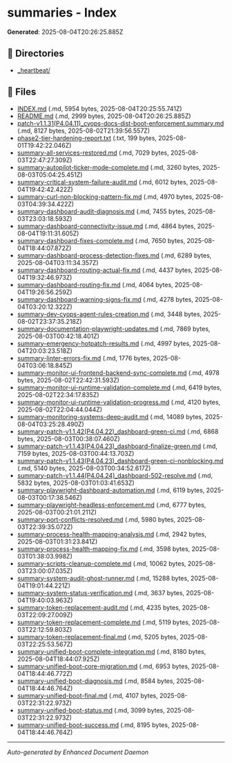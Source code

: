# summaries - Index

**Generated**: 2025-08-04T20:26:25.885Z

## 📁 Directories

- [_heartbeat/](./_heartbeat/)

## 📄 Files

- [INDEX.md](./INDEX.md) (.md, 5954 bytes, 2025-08-04T20:25:55.741Z)
- [README.md](./README.md) (.md, 2999 bytes, 2025-08-04T20:26:25.885Z)
- [patch-v1.1.31(P4.04.11)_cyops-docs-dist-boot-enforcement.summary.md](./patch-v1.1.31(P4.04.11)_cyops-docs-dist-boot-enforcement.summary.md) (.md, 8127 bytes, 2025-08-02T21:39:56.557Z)
- [phase2-tier-hardening-report.txt](./phase2-tier-hardening-report.txt) (.txt, 199 bytes, 2025-08-01T19:42:22.046Z)
- [summary-all-services-restored.md](./summary-all-services-restored.md) (.md, 7029 bytes, 2025-08-03T22:47:27.309Z)
- [summary-autopilot-ticker-mode-complete.md](./summary-autopilot-ticker-mode-complete.md) (.md, 3260 bytes, 2025-08-03T05:04:25.451Z)
- [summary-critical-system-failure-audit.md](./summary-critical-system-failure-audit.md) (.md, 6012 bytes, 2025-08-04T19:42:42.422Z)
- [summary-curl-non-blocking-pattern-fix.md](./summary-curl-non-blocking-pattern-fix.md) (.md, 4970 bytes, 2025-08-03T04:39:34.422Z)
- [summary-dashboard-audit-diagnosis.md](./summary-dashboard-audit-diagnosis.md) (.md, 7455 bytes, 2025-08-03T23:03:18.593Z)
- [summary-dashboard-connectivity-issue.md](./summary-dashboard-connectivity-issue.md) (.md, 4864 bytes, 2025-08-04T19:11:31.605Z)
- [summary-dashboard-fixes-complete.md](./summary-dashboard-fixes-complete.md) (.md, 7650 bytes, 2025-08-04T18:44:07.872Z)
- [summary-dashboard-process-detection-fixes.md](./summary-dashboard-process-detection-fixes.md) (.md, 6289 bytes, 2025-08-04T03:11:34.357Z)
- [summary-dashboard-routing-actual-fix.md](./summary-dashboard-routing-actual-fix.md) (.md, 4437 bytes, 2025-08-04T19:32:46.973Z)
- [summary-dashboard-routing-fix.md](./summary-dashboard-routing-fix.md) (.md, 4064 bytes, 2025-08-04T19:26:56.259Z)
- [summary-dashboard-warning-signs-fix.md](./summary-dashboard-warning-signs-fix.md) (.md, 4278 bytes, 2025-08-04T03:20:12.322Z)
- [summary-dev-cyops-agent-rules-creation.md](./summary-dev-cyops-agent-rules-creation.md) (.md, 3448 bytes, 2025-08-02T23:37:35.218Z)
- [summary-documentation-playwright-updates.md](./summary-documentation-playwright-updates.md) (.md, 7869 bytes, 2025-08-03T00:42:18.401Z)
- [summary-emergency-hotpatch-results.md](./summary-emergency-hotpatch-results.md) (.md, 4997 bytes, 2025-08-04T20:03:23.518Z)
- [summary-linter-errors-fix.md](./summary-linter-errors-fix.md) (.md, 1776 bytes, 2025-08-04T03:06:18.845Z)
- [summary-monitor-ui-frontend-backend-sync-complete.md](./summary-monitor-ui-frontend-backend-sync-complete.md) (.md, 4978 bytes, 2025-08-02T22:42:31.593Z)
- [summary-monitor-ui-runtime-validation-complete.md](./summary-monitor-ui-runtime-validation-complete.md) (.md, 6419 bytes, 2025-08-02T22:34:17.835Z)
- [summary-monitor-ui-runtime-validation-progress.md](./summary-monitor-ui-runtime-validation-progress.md) (.md, 4120 bytes, 2025-08-02T22:04:44.044Z)
- [summary-monitoring-systems-deep-audit.md](./summary-monitoring-systems-deep-audit.md) (.md, 14089 bytes, 2025-08-04T03:25:28.490Z)
- [summary-patch-v1.1.42(P4.04.22)_dashboard-green-ci.md](./summary-patch-v1.1.42(P4.04.22)_dashboard-green-ci.md) (.md, 6868 bytes, 2025-08-03T00:38:07.460Z)
- [summary-patch-v1.1.43(P4.04.23)_dashboard-finalize-green.md](./summary-patch-v1.1.43(P4.04.23)_dashboard-finalize-green.md) (.md, 7159 bytes, 2025-08-03T00:44:13.703Z)
- [summary-patch-v1.1.43(P4.04.23)_dashboard-green-ci-nonblocking.md](./summary-patch-v1.1.43(P4.04.23)_dashboard-green-ci-nonblocking.md) (.md, 5140 bytes, 2025-08-03T00:34:52.617Z)
- [summary-patch-v1.1.44(P4.04.24)_dashboard-502-resolve.md](./summary-patch-v1.1.44(P4.04.24)_dashboard-502-resolve.md) (.md, 5832 bytes, 2025-08-03T01:03:41.653Z)
- [summary-playwright-dashboard-automation.md](./summary-playwright-dashboard-automation.md) (.md, 6119 bytes, 2025-08-03T00:17:38.546Z)
- [summary-playwright-headless-enforcement.md](./summary-playwright-headless-enforcement.md) (.md, 6777 bytes, 2025-08-03T00:21:01.211Z)
- [summary-port-conflicts-resolved.md](./summary-port-conflicts-resolved.md) (.md, 5980 bytes, 2025-08-03T22:39:35.072Z)
- [summary-process-health-mapping-analysis.md](./summary-process-health-mapping-analysis.md) (.md, 2942 bytes, 2025-08-03T01:31:23.841Z)
- [summary-process-health-mapping-fix.md](./summary-process-health-mapping-fix.md) (.md, 3598 bytes, 2025-08-03T01:38:03.998Z)
- [summary-scripts-cleanup-complete.md](./summary-scripts-cleanup-complete.md) (.md, 10062 bytes, 2025-08-03T23:00:07.035Z)
- [summary-system-audit-ghost-runner.md](./summary-system-audit-ghost-runner.md) (.md, 15288 bytes, 2025-08-04T19:01:44.221Z)
- [summary-system-status-verification.md](./summary-system-status-verification.md) (.md, 3637 bytes, 2025-08-04T19:40:03.963Z)
- [summary-token-replacement-audit.md](./summary-token-replacement-audit.md) (.md, 4235 bytes, 2025-08-03T22:09:27.009Z)
- [summary-token-replacement-complete.md](./summary-token-replacement-complete.md) (.md, 5119 bytes, 2025-08-03T22:12:59.803Z)
- [summary-token-replacement-final.md](./summary-token-replacement-final.md) (.md, 5205 bytes, 2025-08-03T22:25:53.567Z)
- [summary-unified-boot-complete-integration.md](./summary-unified-boot-complete-integration.md) (.md, 8180 bytes, 2025-08-04T18:44:07.925Z)
- [summary-unified-boot-core-migration.md](./summary-unified-boot-core-migration.md) (.md, 6953 bytes, 2025-08-04T18:44:46.772Z)
- [summary-unified-boot-diagnosis.md](./summary-unified-boot-diagnosis.md) (.md, 8584 bytes, 2025-08-04T18:44:46.764Z)
- [summary-unified-boot-final.md](./summary-unified-boot-final.md) (.md, 4107 bytes, 2025-08-03T22:31:22.973Z)
- [summary-unified-boot-status.md](./summary-unified-boot-status.md) (.md, 3099 bytes, 2025-08-03T22:31:22.973Z)
- [summary-unified-boot-success.md](./summary-unified-boot-success.md) (.md, 8195 bytes, 2025-08-04T18:44:46.764Z)

---

*Auto-generated by Enhanced Document Daemon*
